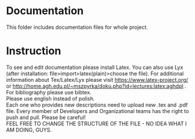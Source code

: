 # Documentation
This folder includes documentation files for whole project.
# Instruction
To see and edit documentation please install Latex. You can also use Lyx (after installation: file>import>latex(plain)>choose the file). For additional information about Tex/Latex/Lyx please visit https://www.latex-project.org/ or  http://home.agh.edu.pl/~mszpyrka/doku.php?id=lectures:latex:aghdpl .<br />
For bibliography please use bibtex. <br />
Please use english instead of polish. <br />
Each one who provides new descriptions need to upload new .tex and .pdf file.
Every member of Developers and Organizational teams has the right to push and pull. Please be careful!<br />
FEEL FREE TO CHANGE THE STRUCTURE OF THE FILE - NO IDEA WHAT I AM DOING, GUYS. 
